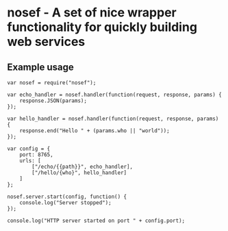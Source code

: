 # nosef - A set of nice wrapper functionality for quickly building web services

## Example usage

    var nosef = require("nosef");

    var echo_handler = nosef.handler(function(request, response, params) {
        response.JSON(params);
    });

    var hello_handler = nosef.handler(function(request, response, params) {
        response.end("Hello " + (params.who || "world"));
    });

    var config = {
        port: 8765,
        urls: [
            ["/echo/{{path}}", echo_handler],
            ["/hello/{who}", hello_handler]
        ]
    };

    nosef.server.start(config, function() {
        console.log("Server stopped");
    });

    console.log("HTTP server started on port " + config.port);
